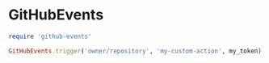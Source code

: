 # GitHubEvents

```ruby
require 'github-events'

GitHubEvents.trigger('owner/repository', 'my-custom-action', my_token)
```
